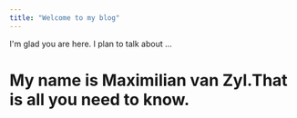 ```yaml
---
title: "Welcome to my blog"
---
```


I'm glad you are here. I plan to talk about ...

# My name is Maximilian van Zyl.That is all you need to know.
